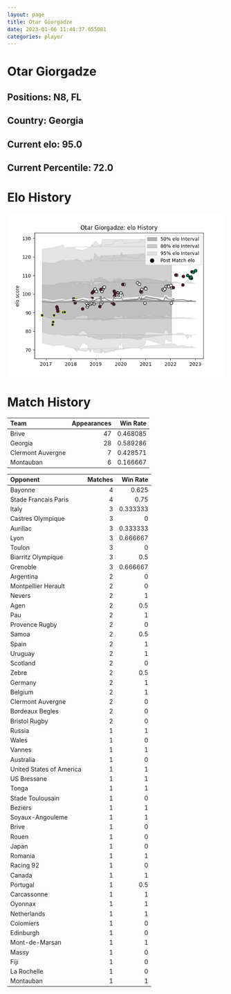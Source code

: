 ```yaml
---  
layout: page  
title: Otar Giorgadze  
date: 2023-01-06 11:44:37.055081  
categories: player  
---
```

# Otar Giorgadze

## Positions: N8, FL

## Country: Georgia

## Current elo: 95.0

## Current Percentile: 72.0

# Elo History


![elo history](history_OtarGiorgadze.png)
# Match History


| Team              |   Appearances |   Win Rate |
|:------------------|--------------:|-----------:|
| Brive             |            47 |   0.468085 |
| Georgia           |            28 |   0.589286 |
| Clermont Auvergne |             7 |   0.428571 |
| Montauban         |             6 |   0.166667 |

| Opponent                 |   Matches |   Win Rate |
|:-------------------------|----------:|-----------:|
| Bayonne                  |         4 |   0.625    |
| Stade Francais Paris     |         4 |   0.75     |
| Italy                    |         3 |   0.333333 |
| Castres Olympique        |         3 |   0        |
| Aurillac                 |         3 |   0.333333 |
| Lyon                     |         3 |   0.666667 |
| Toulon                   |         3 |   0        |
| Biarritz Olympique       |         3 |   0.5      |
| Grenoble                 |         3 |   0.666667 |
| Argentina                |         2 |   0        |
| Montpellier Herault      |         2 |   0        |
| Nevers                   |         2 |   1        |
| Agen                     |         2 |   0.5      |
| Pau                      |         2 |   1        |
| Provence Rugby           |         2 |   0        |
| Samoa                    |         2 |   0.5      |
| Spain                    |         2 |   1        |
| Uruguay                  |         2 |   1        |
| Scotland                 |         2 |   0        |
| Zebre                    |         2 |   0.5      |
| Germany                  |         2 |   1        |
| Belgium                  |         2 |   1        |
| Clermont Auvergne        |         2 |   0        |
| Bordeaux Begles          |         2 |   0        |
| Bristol Rugby            |         2 |   0        |
| Russia                   |         1 |   1        |
| Wales                    |         1 |   0        |
| Vannes                   |         1 |   1        |
| Australia                |         1 |   0        |
| United States of America |         1 |   1        |
| US Bressane              |         1 |   1        |
| Tonga                    |         1 |   1        |
| Stade Toulousain         |         1 |   0        |
| Beziers                  |         1 |   1        |
| Soyaux-Angouleme         |         1 |   1        |
| Brive                    |         1 |   0        |
| Rouen                    |         1 |   0        |
| Japan                    |         1 |   0        |
| Romania                  |         1 |   1        |
| Racing 92                |         1 |   0        |
| Canada                   |         1 |   1        |
| Portugal                 |         1 |   0.5      |
| Carcassonne              |         1 |   1        |
| Oyonnax                  |         1 |   1        |
| Netherlands              |         1 |   1        |
| Colomiers                |         1 |   0        |
| Edinburgh                |         1 |   0        |
| Mont-de-Marsan           |         1 |   1        |
| Massy                    |         1 |   0        |
| Fiji                     |         1 |   0        |
| La Rochelle              |         1 |   0        |
| Montauban                |         1 |   1        |